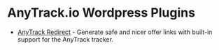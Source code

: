 # AnyTrack.io Wordpress Plugins

- [AnyTrack Redirect](./anytrack-redirect) - Generate safe and nicer offer links with built-in support for the AnyTrack tracker.
